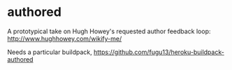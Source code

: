 authored
========

A prototypical take on Hugh Howey's requested author feedback loop: http://www.hughhowey.com/wikify-me/

Needs a particular buildpack, https://github.com/fugu13/heroku-buildpack-authored
